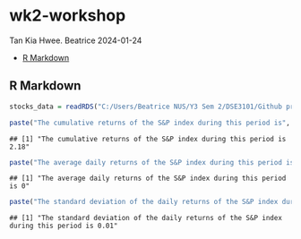 wk2-workshop
================
Tan Kia Hwee. Beatrice
2024-01-24

- [R Markdown](#r-markdown)

## R Markdown

``` r
stocks_data = readRDS("C:/Users/Beatrice NUS/Y3 Sem 2/DSE3101/Github projects/hello-world/data/wk2_stocks.rds")

paste("The cumulative returns of the S&P index during this period is", as.character(round(sum(stocks_data$SPY_returns), 2)))
```

    ## [1] "The cumulative returns of the S&P index during this period is 2.18"

``` r
paste("The average daily returns of the S&P index during this period is", as.character(round(mean(stocks_data$SPY_returns), 2)))
```

    ## [1] "The average daily returns of the S&P index during this period is 0"

``` r
paste("The standard deviation of the daily returns of the S&P index during this period is", as.character(round(sd(stocks_data$SPY_returns), 2)))
```

    ## [1] "The standard deviation of the daily returns of the S&P index during this period is 0.01"
